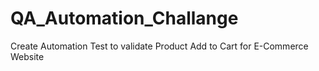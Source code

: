 # QA_Automation_Challange
Create Automation Test to validate Product Add to Cart for E-Commerce Website
